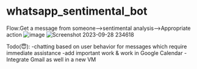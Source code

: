 # whatsapp_sentimental_bot
Flow:Get a message from someone-->sentimental analysis-->Appropriate action
![image](https://github.com/Ajitesh72/whatsapp_sentimental_bot/assets/95878363/8191e707-f038-4d7a-9273-d4c5449497f2)
![Screenshot 2023-09-28 234618](https://github.com/Ajitesh72/whatsapp_sentimental_bot/assets/95878363/40da4f25-4205-4af9-9192-fa7482843e0b)

Todo(😇):
-chatting based on user behavior for messages which require immediate assistance
-add important work & work in Google Calendar
-Integrate Gmail as well in a new VM
